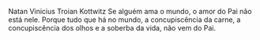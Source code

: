 Natan Vinicius Troian Kottwitz
Se alguém ama o mundo, o amor do Pai não está nele. Porque tudo que há no mundo, a concupiscência da carne, a concupiscência dos olhos e a soberba da vida, não vem do Pai.